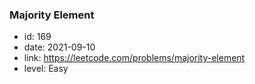 ### Majority Element

* id: 169
* date: 2021-09-10
* link: https://leetcode.com/problems/majority-element
* level: Easy
